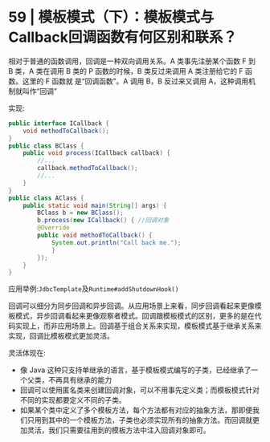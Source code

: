 # 59 | 模板模式（下）：模板模式与Callback回调函数有何区别和联系？
相对于普通的函数调用，回调是一种双向调用关系。A 类事先注册某个函数 F 到 B 类，A
类在调用 B 类的 P 函数的时候，B 类反过来调用 A 类注册给它的 F 函数。这里的 F 函数就
是“回调函数”。A 调用 B，B 反过来又调用 A，这种调用机制就叫作“回调”

实现:

```java
public interface ICallback {
	void methodToCallback();
}
public class BClass {
	public void process(ICallback callback) {
		//...
		callback.methodToCallback();
		//...
	}
}
public class AClass {
	public static void main(String[] args) {
		BClass b = new BClass();
		b.process(new ICallback() { //回调对象
		@Override
		public void methodToCallback() {
			System.out.println("Call back me.");
			}
		});
	}
}
```

应用举例:`JdbcTemplate`及`Runtime#addShutdownHook()`

回调可以细分为同步回调和异步回调。从应用场景上来看，同步回调看起来更像模板模式，异步回调看起来更像观察者模式。回调跟模板模式的区别，更多的是在代码实现上，而非应用场景上。回调基于组合关系来实现，模板模式基于继承关系来实现，回调比模板模式更加灵活。

灵活体现在:

- 像 Java 这种只支持单继承的语言，基于模板模式编写的子类，已经继承了一个父类，不再具有继承的能力
- 回调可以使用匿名类来创建回调对象，可以不用事先定义类；而模板模式针对不同的实现都要定义不同的子类。
- 如果某个类中定义了多个模板方法，每个方法都有对应的抽象方法，那即便我们只用到其中的一个模板方法，子类也必须实现所有的抽象方法。而回调就更加灵活，我们只需要往用到的模板方法中注入回调对象即可。